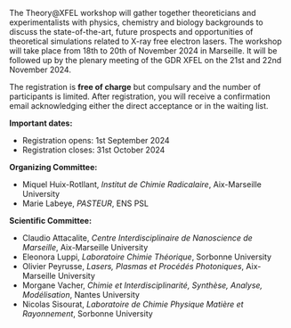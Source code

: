 
<html>

<style type="text/css">
.page-header {
  color: white;
  text-align: center;
  background-color: white;
  background-image: url("./images/FELheader.png");
  background-repeat: no-repeat;
  background-size: cover;
  margin: 0 auto;

}
</style>
<body>
<p>The Theory@XFEL workshop will gather together theoreticians and experimentalists with physics, chemistry and biology backgrounds to discuss the state-of-the-art, future prospects and opportunities of theoretical simulations related to X-ray free electron lasers. The workshop will take place from 18th to 20th of November 2024 in Marseille. It will be followed up by the plenary meeting of the GDR XFEL on the 21st and 22nd November 2024.</p>
<p>The registration is <b>free of charge</b> but compulsary and the number of participants is limited. After registration, you will receive a confirmation email acknowledging either the direct acceptance or in the waiting list.</p>
<b>Important dates:</b> 
<ul>
  <li> Registration opens: 1st September 2024 </li>
  <li> Registration closes: 31st October 2024 </li>
</ul>
  
<b>Organizing Committee:</b> 
<ul>
  <li> Miquel Huix-Rotllant, <i>Institut de Chimie Radicalaire</i>, Aix-Marseille University </li>
  <li> Marie Labeye, <i>PASTEUR</i>, ENS PSL </li>
</ul>
<b>Scientific Committee:</b> 
<ul>
  <li> Claudio Attacalite, <i>Centre Interdisciplinaire de Nanoscience de Marseille</i>, Aix-Marseille University </li>
  <li> Eleonora Luppi, <i>Laboratoire Chimie Théorique</i>, Sorbonne University </li>
  <li> Olivier Peyrusse, <i>Lasers, Plasmas et Procédés Photoniques</i>, Aix-Marseille University </li>
  <li> Morgane Vacher, <i>Chimie et Interdisciplinarité, Synthèse, Analyse, Modélisation</i>, Nantes University </li>
  <li> Nicolas Sisourat, <i>Laboratoire de Chimie Physique Matière et Rayonnement</i>, Sorbonne University </li>
</ul>
</body>
</html>
